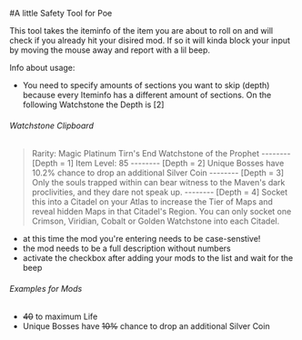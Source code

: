 #A little Safety Tool for Poe

This tool takes the iteminfo of the item you are about to roll on and will check if you already hit your disired mod. If so it will kinda block your input by moving the mouse away and report with a lil beep.

Info about usage:

- You need to specify amounts of sections you want to skip (depth) because every Iteminfo has a different amount of sections. On the following Watchstone the Depth is [2] 

###### Watchstone Clipboard
>Rarity: Magic
Platinum Tirn's End Watchstone of the Prophet
-------- [Depth = 1]
Item Level: 85
-------- [Depth = 2]
Unique Bosses have 10.2% chance to drop an additional Silver Coin
-------- [Depth = 3]
Only the souls trapped within can bear witness to the Maven's dark proclivities, and they dare not speak up.
-------- [Depth = 4]
Socket this into a Citadel on your Atlas to increase the Tier of Maps and reveal hidden Maps in that Citadel's Region. You can only socket one Crimson, Viridian, Cobalt or Golden Watchstone into each Citadel.
>

- at this time the mod you're entering needs to be case-senstive!
- the mod needs to be a full description without numbers
- activate the checkbox after adding your mods to the list and wait for the beep

###### Examples for Mods
>
- ~~40~~ to maximum Life
- Unique Bosses have ~~10%~~ chance to drop an additional Silver Coin
>